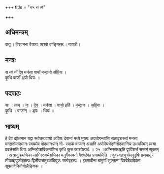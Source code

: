 +++
title = "२५ स त्वं"

+++
## अधिमन्त्रम्
वायुः। विश्वमना वैयश्वः व्यश्वो वाङ्गिरसः। गायत्री।

## मन्त्रः
स त्वं नो॑ देव॒ मन॑सा॒ वायो॑ मन्दा॒नो अ॑ग्रि॒यः ।  
कृ॒धि वाजाँ॑ अ॒पो धियः॑ ॥

## पदपाठः
सः । त्वम् । नः॒ । दे॒व॒ । मन॑सा । वायो॒ इति॑ । म॒न्दा॒नः । अ॒ग्रि॒यः ।  
कृ॒धि । वाजा॑न् । अ॒पः । धियः॑ ॥

## भाष्यम्
हे देव द्योतमान यद्वा स्तोतव्यवायो अग्रियः देवानां मध्ये मुख्यः अग्रतोगन्तासि सतादृशस्त्वं मनसा मन्दानोमन्दमानः स्वयमेव मोदमानःसन् नो- स्माकं वाजान् अन्नानि अपोमेघभेदनेनोदकानिच उभयस्मिन् त्वया प्रदत्तेसति धियः अग्निहोत्रादिकर्माणिच कृधि कुरु कारयेत्यर्थः ॥ २५ ॥अग्निरुक्थइति द्वाविंशर्चं सप्तमं सूक्तम् । अत्रानुक्रमणिका-अग्निरुक्थेद्मधिका मनुर्वैवस्वतो वैश्वदेवंह प्रगाथमिति । वुवस्वतःपुत्रोमनुरृषिः प्रथमातृ- तीयाद्ययुजोबृहत्यः द्वितीयाचतुर्थ्यादियुजः सतोबृहत्यः । इदमादीनां चतुर्णां सूक्तानां विश्वेदेवादेवता सूक्तविनियोगोलैङ्गिकः ।